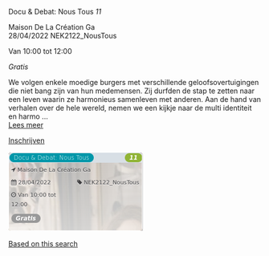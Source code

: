 Docu & Debat: Nous Tous *11*

Maison De La Création Ga  
28/04/2022 NEK2122\_NousTous  

Van 10:00 tot 12:00

*Gratis*

  

  

We volgen enkele moedige burgers met verschillende geloofsovertuigingen die niet bang zijn van hun medemensen. Zij durfden de stap te zetten naar een leven waarin ze harmonieus samenleven met anderen. Aan de hand van verhalen over de hele wereld, nemen we een kijkje naar de multi identiteit en harmo  ...  
[Lees meer](https://tickets.vgc.be/activity/subscribe/NEK2122_NousTous)

[Inschrijven](https://tickets.vgc.be/activity/subscribe/NEK2122_NousTous)

![](69306.png)

[Based on this search](https://tickets.vgc.be/activity/index?&vrijeplaatsen=1&Age%5B%5D=3%2C5&entity=241)